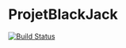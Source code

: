 # ProjetBlackJack

[![Build Status](https://github.com/malnoe/ProjetBlackJack.jl/actions/workflows/CI.yml/badge.svg?branch=master)](https://github.com/malnoe/ProjetBlackJack.jl/actions/workflows/CI.yml?query=branch%3Amaster)
